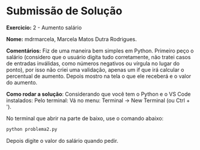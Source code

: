 # Submissão de Solução

**Exercicio:** 2 - Aumento salário

**Nome:** mdrmarcela, Marcela Matos Dutra Rodrigues. 

**Comentários:** Fiz de uma maneira bem simples em Python. Primeiro peço o salário (considero que o usuário digita tudo corretamente, não tratei casos de entradas inválidas, como números negativos ou vírgula no lugar do ponto), por isso não criei uma validação, apenas um if que irá calcular o percentual de aumento. Depois mostro na tela o que ele receberá e o valor do aumento. 

**Como rodar a solução**: Considerando que você tem o Python e o VS Code instalados: 
Pelo terminal:
Vá no menu: Terminal → New Terminal (ou Ctrl + ').

No terminal que abrir na parte de baixo, use o comando abaixo:

```bash
python problema2.py
```
Depois digite o valor do salário quando pedir.
